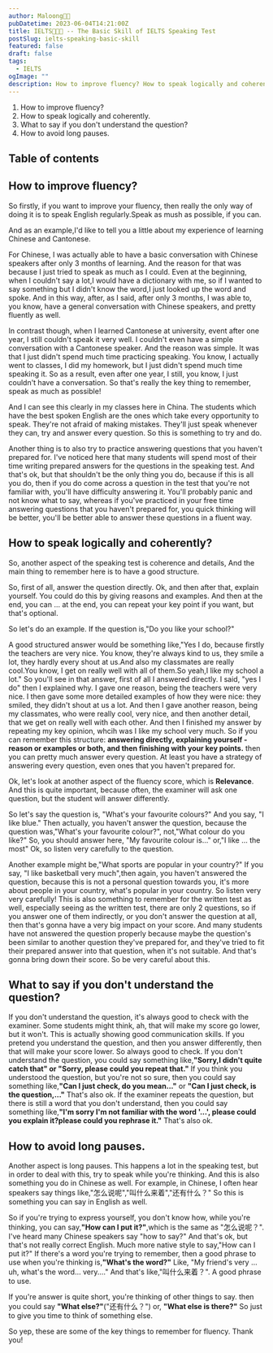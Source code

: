 ```yaml
---
author: Maloong🐎🐲
pubDatetime: 2023-06-04T14:21:00Z
title: IELTS🐎🐲💪 -- The Basic Skill of IELTS Speaking Test
postSlug: ielts-speaking-basic-skill
featured: false
draft: false
tags:
  - IELTS
ogImage: ""
description: How to improve fluency? How to speak logically and coherently.What to say if you don't understand the question? How to avoid long pauses.
---
```

1. How to improve fluency?
2. How to speak logically and coherently.
3. What to say if you don't understand the question?
4. How to avoid long pauses.

## Table of contents

## How to improve fluency?

So firstly, if you want to improve your fluency, then really the only way of doing it is to speak English regularly.Speak as mush as possible, if you can.

And as an example,I'd like to tell you a little about my experience of learning Chinese and Cantonese.

For Chinese, I was actually able to have a basic conversation with Chinese speakers after only 3 months of learning. And the reason for that was because I just tried to speak as much as I could. Even at the beginning, when I couldn't say a lot,I would have a dictionary with me, so if I wanted to say something but I didn't know the word,I just looked up the word and spoke. And in this way, after, as I said, after only 3 months, I was able to, you know, have a general conversation with Chinese speakers, and pretty fluently as well.

In contrast though, when I learned Cantonese at university, event after one year, I still couldn't speak it very well. I couldn't even have a simple conversation with a Cantonese speaker. And the reason was simple. It was that I just didn't spend much time practicing speaking. You know, I actually went to classes, I did my homework, but I just didn't spend much time speaking it. So as a result, even after one year, I still, you know, I just couldn't have a conversation. So that's really the key thing to remember, speak as much as possible!

And I can see this clearly in my classes here in China. The students which have the best spoken English are the ones which take every opportunity to speak. They're not afraid of making mistakes. They'll just speak whenever they can, try and answer every question. So this is something to try and do.

Another thing is to also try to practice answering questions that you haven't prepared for. I've noticed here that many students will spend most of their time writing prepared answers for the questions in the speaking test. And that's ok, but that shouldn't be the only thing you do, because if this is all you do, then if you do come across a question in the test that you're not familiar with, you'll have difficulty answering it. You'll probably panic and not know what to say, whereas if you've practiced in your free time answering questions that you haven't prepared for, you quick thinking will be better, you'll be better able to answer these questions in a fluent way.

## How to speak logically and coherently?

So, another aspect of the speaking test is coherence and details, And the main thing to remember here is to have a good structure.

So, first of all, answer the question directly. Ok, and then after that, explain yourself. You could do this by giving reasons and examples. And then at the end, you can ... at the end, you can repeat your key point if you want, but that's optional.

So let's do an example. If the question is,"Do you like your school?"

A good structured answer would be something like,"Yes I do, because firstly the teachers are very nice. You know, they're always kind to us, they smile a lot, they hardly every shout at us.And also my classmates are really cool.You know, I get on really well with all of them.So yeah,I like my school a lot." So you'll see in that answer, first of all I answered directly. I said, "yes I do" then I explained why. I gave one reason, being the teachers were very nice. I then gave some more detailed examples of how they were nice: they smiled, they didn't shout at us a lot. And then I gave another reason, being my classmates, who were really cool, very nice, and then another detail, that we get on really well with each other. And then I finished my answer by repeating my key opinion, whcih was I like my school very much. So if you can remember this structure: **answering directly, explaining yourself - reason or examples or both, and then finishing with your key points.** then you can pretty much answer every question. At least you have a strategy of answering every question, even ones that you haven't prepared for.

Ok, let's look at another aspect of the fluency score, which is **Relevance**. And this is quite important, because often, the examiner will ask one question, but the student will answer differently.

So let's say the question is, "What's your favourite colours?" And you say, "I like blue." Then actually, you haven't answer the question, because the question was,"What's your favourite colour?", not,"What colour do you like?" So, you should answer here, "My favourite colour is..." or,"I like ... the most" Ok, so listen very carefully to the question.

Another example might be,"What sports are popular in your country?" If you say, "I like basketball very much",then again, you haven't answered the question, because this is not a personal question towards you, it's more about people in your country, what's popular in your country. So listen very very carefully! This is also something to remember for the written test as well, especially seeing as the written test, there are only 2 questions, so if you answer one of them indirectly, or you don't answer the question at all, then that's gonna have a very big impact on your score. And many students have not answered the question properly because maybe the question's been similar to another question they've prepared for, and they've tried to fit their prepared answer into that question, when it's not suitable. And that's gonna bring down their score. So be very careful about this.

## What to say if you don't understand the question?

If you don't understand the question, it's always good to check with the examiner. Some students might think, ah, that will make my score go lower, but it won't. This is actually showing good communication skills. If you pretend you understand the question, and then you answer differently, then that will make your score lower. So always good to check. If you don't understand the question, you could say something like,**"Sorry,I didn't quite catch that" or "Sorry, please could you repeat that."** If you think you understood the question, but you're not so sure, then you could say something like,**"Can I just check, do you mean..."** or **"Can I just check, is the question,..."** That's also ok. If the examiner repeats the question, but there is still a word that you don't understand, then you could say something like,**"I'm sorry I'm not familiar with the word '...', please could you explain it?please could you rephrase it."**  That's also ok.

## How to avoid long pauses.

Another aspect is long pauses. This happens a lot in the speaking test, but in order to deal with this, try to speak while you're thinking. And this is also something you do in Chinese as well. For example, in Chinese, I often hear speakers say things like,"怎么说呢","叫什么来着","还有什么？" So this is something you can say in English as well.

So if you're trying to express yourself, you don't know how, while you're thinking, you can say,**"How can I put it?"**,which is the same as "怎么说呢？". I've heard many Chinese speakers say "how to say?" And that's ok, but that's not really correct English. Much more native style to say,"How can I put it?" If there's a word you're trying to remember, then a good phrase to use when you're thinking is,**"What's the word?"** Like, "My friend's very ... uh, what's the word... very...." And that's like,"叫什么来着？". A good phrase to use.

If you're answer is quite short, you're thinking of other things to say. then you could say **"What else?"**("还有什么？") or, **"What else is there?"** So just to give you time to think of something else.

So yep, these are some of the key things to remember for fluency. Thank you!
